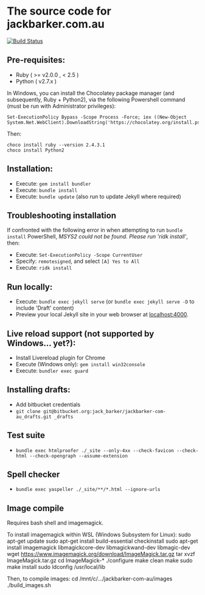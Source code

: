 # The source code for jackbarker.com.au
[![Build Status](https://travis-ci.org/jibbius/jackbarker-com-au.svg?branch=gh-pages)](https://travis-ci.org/jibbius/jackbarker-com-au)

## Pre-requisites:

- Ruby ( >= v2.0.0 , < 2.5 )
- Python ( v2.7.x )

In Windows, you can install the Chocolatey package manager (and subsequently, Ruby + Python2), via the following Powershell command (must be run with Administrator privileges):

    Set-ExecutionPolicy Bypass -Scope Process -Force; iex ((New-Object System.Net.WebClient).DownloadString('https://chocolatey.org/install.ps1'))

Then:

    choco install ruby --version 2.4.3.1
    choco install Python2

## Installation:

- Execute: `gem install bundler`
- Execute: `bundle install`
- Execute: `bundle update` (also run to update Jekyll where required)

## Troubleshooting installation
If confronted with the following error in when attempting to run `bundle install` PowerShell, *MSYS2 could not be found. Please run 'ridk install'*, then:
- Execute: `Set-ExecutionPolicy -Scope CurrentUser`
- Specify: `remotesigned`, and select `[A] Yes to All`
- Execute: `ridk install`

## Run locally:

- Execute: `bundle exec jekyll serve` (or `bundle exec jekyll serve -D` to include 'Draft' content)
- Preview your local Jekyll site in your web browser at [localhost:4000](http://localhost:4000).


## Live reload support (not supported by Windows... yet?):

- Install Livereload plugin for Chrome
- Execute (Windows only): `gem install win32console`
- Execute: `bundler exec guard`


## Installing drafts:

- Add bitbucket credentials
- `git clone git@bitbucket.org:jack_barker/jackbarker-com-au_drafts.git _drafts`

## Test suite

- `bundle exec htmlproofer ./_site --only-4xx --check-favicon --check-html --check-opengraph --assume-extension`

## Spell checker

- `bundle exec yaspeller ./_site/**/*.html --ignore-urls`

## Image compile
Requires bash shell and imagemagick.

To install imagemagick within WSL (Windows Subsystem for Linux):
    sudo apt-get update
    sudo apt-get install build-essential checkinstall
    sudo apt-get install imagemagick libmagickcore-dev libmagickwand-dev libmagic-dev
    wget https://www.imagemagick.org/download/ImageMagick.tar.gz
    tar xvzf ImageMagick.tar.gz
    cd ImageMagick-*
    ./configure
    make clean
    make
    sudo make install
    sudo ldconfig /usr/local/lib

Then, to compile images:
    cd /mnt/c/.../jackbarker-com-au/images
    ./build_images.sh
